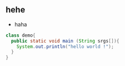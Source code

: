 ## hehe 

*  haha  

```java
class demo{
  public static void main (String srgs[]){
    System.out.println("hello world !");
  }
}
```
